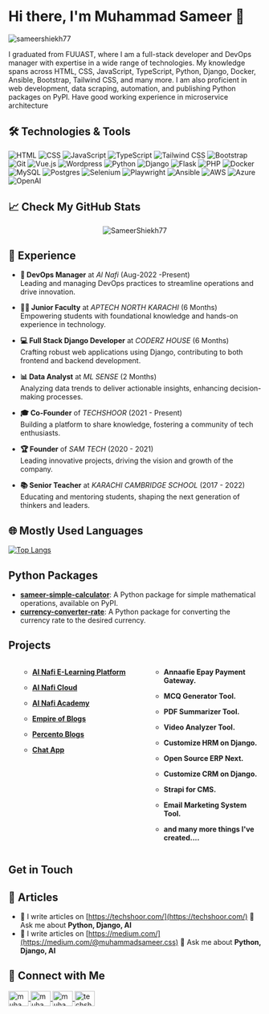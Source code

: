 # Hi there, I'm Muhammad Sameer 👋

<p align="left">
    <img src="https://komarev.com/ghpvc/?username=SameerShiekh77&label=Profile%20views&color=0e75b6&style=flat" alt="sameershiekh77" />
</p>

I graduated from FUUAST, where I am a full-stack developer and DevOps manager with expertise in a wide range of technologies. My knowledge spans across HTML, CSS, JavaScript, TypeScript, Python, Django, Docker, Ansible, Bootstrap, Tailwind CSS, and many more. I am also proficient in web development, data scraping, automation, and publishing Python packages on PyPI. Have good working experience in microservice architecture


## 🛠️ Technologies & Tools

<p align="left">
    <img src="https://img.shields.io/badge/HTML-E34F26?style=flat&logo=html5&logoColor=white" alt="HTML" />
    <img src="https://img.shields.io/badge/CSS-1572B6?style=flat&logo=css3&logoColor=white" alt="CSS" />
    <img src="https://img.shields.io/badge/JavaScript-F7DF1C?style=flat&logo=javascript&logoColor=black" alt="JavaScript" />
    <img src="https://img.shields.io/badge/TypeScript-3178C6?style=flat&logo=typescript&logoColor=white" alt="TypeScript" />
    <img src="https://img.shields.io/badge/Tailwind%20CSS-06B6D4?style=flat&logo=tailwindcss&logoColor=white" alt="Tailwind CSS" />
    <img src="https://img.shields.io/badge/Bootstrap-7952B3?style=flat&logo=bootstrap&logoColor=white" alt="Bootstrap" />
    <img src="https://img.shields.io/badge/Git-F05032?style=flat&logo=git&logoColor=white" alt="Git" />
    <img src="https://img.shields.io/badge/Vue.js-4FC08D?style=flat&logo=vue.js&logoColor=white" alt="Vue.js" />
    <img src="https://img.shields.io/badge/Wordpress-21759b?style=flat&logo=Wordpress&logoColor=white" alt="Wordpress" />
    <img src="https://img.shields.io/badge/Python-3776AB?style=flat&logo=python&logoColor=white" alt="Python" />
    <img src="https://img.shields.io/badge/Django-092D1F?style=flat&logo=django&logoColor=white" alt="Django" />
    <img src="https://img.shields.io/badge/Flask-092D1F?style=flat&logo=flask&logoColor=white" alt="Flask" />
    <img src="https://img.shields.io/badge/PHP-777BB3?style=flat&logo=php&logoColor=white" alt="PHP" />
    <img src="https://img.shields.io/badge/Docker-2496ED?style=flat&logo=docker&logoColor=white" alt="Docker" />
    <img src="https://img.shields.io/badge/MySQL-00618A?style=flat&logo=mysql&logoColor=white" alt="MySQL" />
    <img src="https://img.shields.io/badge/PostgreSQL-4169E1?style=flat&logo=postgresql&logoColor=white" alt="Postgres" />
    <img src="https://img.shields.io/badge/Selenium-43B02A?style=flat&logo=selenium&logoColor=white" alt="Selenium" />
    <img src="https://img.shields.io/badge/Playwright-0F9D58?style=flat&logo=playwright&logoColor=white" alt="Playwright" />
    <img src="https://img.shields.io/badge/Ansible-EE0000?style=flat&logo=ansible&logoColor=white" alt="Ansible" />
    <img src="https://img.shields.io/badge/AWS-orange?style=flat&logo=amazonaws&logoColor=white" alt="AWS" />
    <img src="https://img.shields.io/badge/Azure-0089D6?style=flat&logo=microsoft-azure&logoColor=white" alt="Azure" />
    <img src="https://img.shields.io/badge/OpenAI-3C3C3C?style=flat&logo=openai&logoColor=white" alt="OpenAI" />
</p>

## 📈 Check My GitHub Stats

<p align="center">
    <img src="https://github-readme-streak-stats.herokuapp.com/?user=SameerShiekh77&" alt="SameerShiekh77" />
</p>

## 🌟 Experience

- **🚀 DevOps Manager** at _Al Nafi_ (Aug-2022 -Present)  
  Leading and managing DevOps practices to streamline operations and drive innovation.

- **👨‍🏫 Junior Faculty** at _APTECH NORTH KARACHI_ (6 Months)  
  Empowering students with foundational knowledge and hands-on experience in technology.

- **💻 Full Stack Django Developer** at _CODERZ HOUSE_ (6 Months)  
  Crafting robust web applications using Django, contributing to both frontend and backend development.

- **📊 Data Analyst** at _ML SENSE_ (2 Months)  
  Analyzing data trends to deliver actionable insights, enhancing decision-making processes.

- **🎓 Co-Founder** of _TECHSHOOR_ (2021 - Present)  
  Building a platform to share knowledge, fostering a community of tech enthusiasts.

- **🏆 Founder** of _SAM TECH_ (2020 - 2021)  
  Leading innovative projects, driving the vision and growth of the company.

- **📚 Senior Teacher** at _KARACHI CAMBRIDGE SCHOOL_ (2017 - 2022)  
  Educating and mentoring students, shaping the next generation of thinkers and leaders.

## 🌐 Mostly Used Languages

<p align="center">
 
[![Top Langs](https://github-readme-stats.vercel.app/api/top-langs/?username=sameershiekh77&layout=compact&theme=github_dark)](https://github.com/anuraghazra/github-readme-stats)
</p>

## Python Packages

- **[sameer-simple-calculator](https://pypi.org/project/sameer-simple-calculator/)**: A Python package for simple mathematical operations, available on PyPI.
- **[currency-converter-rate](https://pypi.org/project/currency-converter-rate/)**: A Python package for converting the currency rate to the desired currency.

## Projects

<div style="display: flex; flex-wrap: wrap;">

 <div style="flex: 1; padding-right: 20px;">
<ul>

- **[Al Nafi E-Learning Platform](https://alnafi.com)**
- **[Al Nafi Cloud](https://alnafi.cloud)**

- **[Al Nafi Academy](https://alnafi.academy)**

- **[Empire of Blogs](https://empireofblogs.net)**
- **[Percento Blogs](https://percentoblogs.com)**
- **[Chat App](https://chat-app-com.web.app/)**
</ul>
  </div>

  
  <div style="flex: 1;">
<ul>

- **Annaafie Epay Payment Gateway.**

- **MCQ Generator Tool.**

- **PDF Summarizer Tool.**

- **Video Analyzer Tool.**
- **Customize HRM on Django.**
- **Open Source ERP Next.**
- **Customize CRM on Django.**
- **Strapi for CMS.**
- **Email Marketing System Tool.**
- **and many more things I've created....**
  </ul>
  </div>

</div>

## Get in Touch

## 📝 Articles

- 📝 I write articles on [https://techshoor.com/](https://techshoor.com/) 💬 Ask me about **Python, Django, AI**
- 📝 I write articles on [https://medium.com/](https://medium.com/@muhammadsameer.css) 💬 Ask me about **Python, Django, AI**

## 📧 Connect with Me

<p align="left">
    <a href="https://linkedin.com/in/muhammadsameer" target="blank">
        <img align="center" src="https://raw.githubusercontent.com/rahuldkjain/github-profile-readme-generator/master/src/images/icons/Social/linked-in-alt.svg" alt="muhammadsameer" height="30" width="40" />
    </a>
 <a href="[https://ins/in/muhammadsameer](https://www.instagram.com/muhammadsameer15955/)" target="blank">
        <img align="center" src="https://raw.githubusercontent.com/rahuldkjain/github-profile-readme-generator/master/src/images/icons/Social/instagram.svg" alt="muhammadsameer" height="30" width="40" />
    </a>
    <a href="https://www.facebook.com/MuhammadSameer47" target="blank">
        <img align="center" src="https://raw.githubusercontent.com/rahuldkjain/github-profile-readme-generator/master/src/images/icons/Social/facebook.svg" alt="muhamamdsameer" height="30" width="40" />
    </a>
    <a href="https://www.youtube.com/c/techshoor" target="blank">
        <img align="center" src="https://raw.githubusercontent.com/rahuldkjain/github-profile-readme-generator/master/src/images/icons/Social/youtube.svg" alt="techshoor" height="30" width="40" />
    </a>
</p>
